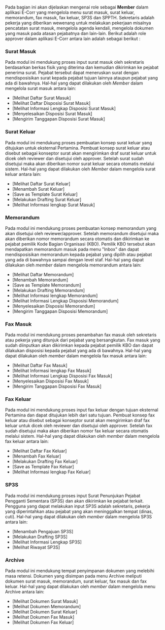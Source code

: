 Pada bagian ini akan dijelaskan mengenai role sebagai **Member** dalam aplikasi E-Corr yang mengelola menu surat masuk, surat keluar, memorandum, fax masuk, fax keluar, SP3S dan SPPTH. Sekretaris adalah pekerja yang diberikan wewenang untuk melakukan pekerjaan misalnya pencatatan surat masuk, mengelola agenda kendali, mengelola dokumen yang masuk pada atasan pejabatnya dan lain-lain. 
Berikut adalah role approver dalam aplikasi E-Corr antara lain adalah sebagai berikut :

### **Surat Masuk**

Pada modul ini mendukung proses input surat masuk oleh sekretaris berdasarkan berkas fisik yang diterima dan kemudian dikirimkan ke pejabat penerima surat. Pejabat tersebut dapat meneruskan surat dengan mendisposisikan surat kepada pejabat tujuan lainnya ataupun pejabat yang ada di bawahnya.
Hal-hal yang dapat dilakukan oleh *Member* dalam mengelola surat masuk antara lain:

- [Melihat Daftar Surat Masuk]
- [Melihat Daftar Disposisi Surat Masuk]
- [Melihat Informasi Lengkap Disposisi Surat Masuk]
- [Menyelesaikan Disposisi Surat Masuk]
- [Mengirim Tanggapan Disposisi Surat Masuk]


### **Surat Keluar**

Pada modul ini mendukung proses pembuatan konsep surat keluar yang ditujukan untuk eksternal Pertamina. Pembuat konsep surat keluar atau disebut sebagai konseptor surat akan mengirimkan draf surat keluar untuk dicek oleh reviewer dan disetujui oleh approver. Setelah surat sudah disetujui maka akan diberikan nomor surat keluar secara otomatis melalui sistem. 
Hal-hal yang dapat dilakukan oleh *Member* dalam mengelola surat keluar antara lain:

- [Melihat Daftar Surat Keluar]
- [Menambah Surat Keluar]
- [Save as Template Surat Keluar]
- [Melakukan Drafting Surat Keluar]
- [Melihat Informasi lengkap Surat Masuk]

### **Memorandum**

Pada modul ini mendukung proses pembuatan konsep memorandum yang akan disetujui oleh reviewer/approver. Setelah memorandum disetujui maka akan diberikan nomor memorandum secara otomatis dan dikirimkan ke pejabat pemilik Kode Bagian Organisasi (KBO). Pemilik KBO tersebut akan mendapatkan memorandum masuk pada menu "Inbox" dan dapat mendisposisikan memorandum kepada pejabat yang dipilih atau pejabat yang ada di bawahnya sampai dengan level staf. 
Hal-hal yang dapat dilakukan oleh *member* dalam mengelola memorandum antara lain:

- [Melihat Daftar Memorandum]
- [Menambah Memorandum]
- [Save as Template Memorandum]
- [Melakukan Drafting Memorandum]
- [Melihat Informasi lengkap Memorandum]
- [Melihat Informasi Lengkap Disposisi Memorandum]
- [Menyelesaikan Disposisi Memorandum]
- [Mengirim Tanggapan Disposisi Memorandum]

### **Fax Masuk**

Pada modul ini mendukung proses penambahan fax masuk oleh sekretaris atau pekerja yang ditunjuk dari pejabat yang bersangkutan. Fax masuk yang sudah diinputkan akan dikirimkan kepada pejabat pemilik KBO dan dapat dilakukan disposisi kepada pejabat yang ada di bawahnya. 
Hal-hal yang dapat dilakukan oleh *member* dalam mengelola fax masuk antara lain:

- [Melihat Daftar Fax Masuk]
- [Melihat Informasi lengkap Fax Masuk]
- [Melihat Informasi Lengkap Disposisi Fax Masuk]
- [Menyelesaikan Disposisi Fax Masuk]
- [Mengirim Tanggapan Disposisi Fax Masuk]


### **Fax Keluar**

Pada modul ini mendukung proses input fax keluar dengan tujuan eksternal Pertamina dan dapat ditujukan lebih dari satu tujuan. Pembuat konsep fax keluar atau disebut sebagai konseptor surat akan mengirimkan draf fax keluar untuk dicek oleh reviewer dan disetujui oleh approver. Setelah fax sudah disetujui maka akan diberikan nomor fax keluar secara otomatis melalui sistem.
Hal-hal yang dapat dilakukan oleh *member* dalam mengelola fax keluar antara lain:

- [Melihat Daftar Fax Keluar]
- [Menambah Fax Keluar]
- [Melakukan Drafting Fax Keluar]
- [Save as Template Fax Keluar]
- [Melihat Informasi lengkap Fax Keluar]


### **SP3S**

Pada modul ini mendukung proses input Surat Penunjukan Pejabat Pengganti Sementara (SP3S) dan akan dikirimkan ke pejabat terkait. Pengguna yang dapat melakukan input SP3S adalah sekretaris, pekerja yang diperintahkan atau pejabat yang akan meninggalkan tempat (dinas, cuti). 
Hal-hal yang dapat dilakukan oleh *member* dalam mengelola SP3S antara lain:

- [Menambah Pengajuan SP3S]
- [Melakukan Drafting SP3S]
- [Melihat Informasi Lengkap SP3S]
- [Melihat Riwayat SP3S]


### **Archive**

Pada modul ini mendukung tempat penyimpanan dokumen yang melebihi masa retensi. Dokumen yang disimpan pada menu Archive meliputi dokumen surat masuk, memorandum, surat keluar, fax masuk dan fax keluar.
Hal-hal yang dapat dilakukan oleh *member* dalam mengelola menu Archive antara lain:

- [Melihat Dokumen Surat Masuk]
- [Melihat Dokumen Memorandum]
- [Melihat Dokumen Surat Keluar]
- [Melihat Dokumen Fax Masuk]
- [Melihat Dokumen Fax Keluar]